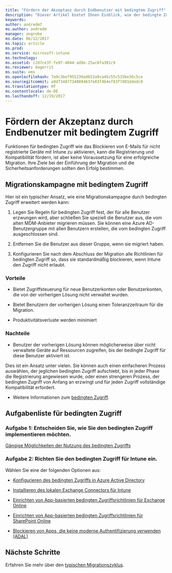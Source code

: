 ```yaml
---
title: "Fördern der Akzeptanz durch Endbenutzer mit bedingtem Zugriff"
description: "Dieser Artikel bietet Ihnen Einblick, wie der bedingte Zugriff verwendet werden kann, um die Registrierung in Intune zu fördern."
keywords: 
author: andredm7
ms.author: andredm
manager: angrobe
ms.date: 06/12/2017
ms.topic: article
ms.prod: 
ms.service: microsoft-intune
ms.technology: 
ms.assetid: c2d7ce3f-fe97-4044-ad9e-25ac8fa301c9
ms.reviewer: dagerrit
ms.suite: ems
ms.openlocfilehash: 7a9c3bef955239ad653a9ca45c55c533be36c5ce
ms.sourcegitcommit: a9d734877340894637e03f4b4ef83f7d01ddedc8
ms.translationtype: HT
ms.contentlocale: de-DE
ms.lasthandoff: 12/19/2017
---
```

# <a name="drive-end-user-adoption-with-conditional-access"></a>Fördern der Akzeptanz durch Endbenutzer mit bedingtem Zugriff

Funktionen für bedingten Zugriff wie das Blockieren von E-Mails für nicht registrierte Geräte mit Intune zu aktivieren, kann die Registrierung und Kompatibilität fördern, ist aber keine Voraussetzung für eine erfolgreiche Migration. Ihre Ziele bei der Einführung der Migration und die Sicherheitsanforderungen sollten den Erfolg bestimmen.

## <a name="migration-campaign-with-conditional-access"></a>Migrationskampagne mit bedingtem Zugriff

Hier ist ein typischer Ansatz, wie eine Migrationskampagne durch bedingten Zugriff erweitert werden kann:

1.  Legen Sie Regeln für bedingten Zugriff fest, der für alle Benutzer erzwungen wird, aber schließen Sie speziell die Benutzer aus, die vom alten MDM-Anbieter migrieren müssen. Sie können eine Azure AD-Benutzergruppe mit allen Benutzern erstellen, die vom bedingten Zugriff ausgeschlossen sind.

2.  Entfernen Sie die Benutzer aus dieser Gruppe, wenn sie migriert haben.

3.  Konfigurieren Sie nach dem Abschluss der Migration alle Richtlinien für bedingten Zugriff so, dass sie standardmäßig blockieren, wenn Intune den Zugriff nicht erlaubt.

### <a name="advantages"></a>Vorteile

-   Bietet Zugriffsteuerung für neue Benutzerkonten oder Benutzerkonten, die von der vorherigen Lösung nicht verwaltet wurden.

-   Bietet Benutzern der vorherigen Lösung einen Toleranzzeitraum für die Migration.

-   Produktivitätsverluste werden minimiert

### <a name="disadvantages"></a>Nachteile

-   Benutzer der vorherigen Lösung können möglicherweise über nicht verwaltete Geräte auf Ressourcen zugreifen, bis der bedingte Zugriff für diese Benutzer aktiviert ist.


Dies ist ein Ansatz unter vielen. Sie können auch einen einfacheren Prozess auswählen, der jeglichen bedingten Zugriff aufschiebt, bis in jeder Phase die Registrierung angewiesen wurde, oder einen strengeren Prozess, der bedingten Zugriff von Anfang an erzwingt und für jeden Zugriff vollständige Kompatibilität erfordert.

-   Weitere Informationen zum [bedingten Zugriff](conditional-access.md).

## <a name="task-list-for-conditional-access"></a>Aufgabenliste für bedingten Zugriff

### <a name="task-1-decide-how-you-are-going-to-implement-conditional-access"></a>Aufgabe 1: Entscheiden Sie, wie Sie den bedingten Zugriff implementieren möchten.

[Gängige Möglichkeiten der Nutzung des bedingten Zugriffs](conditional-access-intune-common-ways-use.md)

### <a name="task-2-set-up-intune-conditional-access"></a>Aufgabe 2: Richten Sie den bedingten Zugriff für Intune ein.

Wählen Sie eine der folgenden Optionen aus:

-   [Konfigurieren des bedingten Zugriffs in Azure Active Directory](https://docs.microsoft.com/azure/active-directory/active-directory-conditional-access-azure-portal)

-   [Installieren des lokalen Exchange Connectors für Intune](exchange-connector-install.md)

-   [Einrichten von App-basierten bedingten Zugriffsrichtlinien für Exchange Online](app-based-conditional-access-intune-create.md)

-   [Einrichten von App-basierten bedingten Zugriffsrichtlinien für SharePoint Online](app-based-conditional-access-intune-create.md)

-   [Blockieren von Apps, die keine moderne Authentifizierung verwenden (ADAL)](app-modern-authentication-block.md)

## <a name="next-steps"></a>Nächste Schritte

Erfahren Sie mehr über den [typischen Migrationszyklus](migration-guide-cycle.md).
